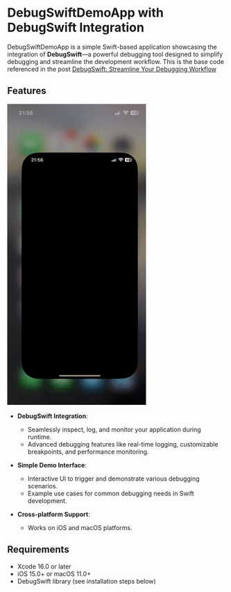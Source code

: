 # DebugSwiftDemoApp with DebugSwift Integration

DebugSwiftDemoApp is a simple Swift-based application showcasing the integration of **DebugSwift**—a powerful debugging tool designed to simplify debugging and streamline the development workflow. This is the base code referenced in the post [DebugSwift: Streamline Your Debugging Workflow](https://javios.eu/blog)

## Features

![DebugSwiftDemoApp Sample App review](media/review.gif)  

- **DebugSwift Integration**:
  - Seamlessly inspect, log, and monitor your application during runtime.
  - Advanced debugging features like real-time logging, customizable breakpoints, and performance monitoring.

- **Simple Demo Interface**:
  - Interactive UI to trigger and demonstrate various debugging scenarios.
  - Example use cases for common debugging needs in Swift development.

- **Cross-platform Support**:
  - Works on iOS and macOS platforms.

## Requirements

- Xcode 16.0 or later
- iOS 15.0+ or macOS 11.0+
- DebugSwift library (see installation steps below)



